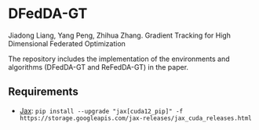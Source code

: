 # DFedDA-GT
Jiadong Liang, Yang Peng, Zhihua Zhang. Gradient Tracking for High Dimensional Federated Optimization

The repository includes the implementation of the environments and algorithms (DFedDA-GT and ReFedDA-GT) in the paper.

## Requirements
* [Jax]([https://pytorch.org/](https://github.com/google/jax)): ```pip install --upgrade "jax[cuda12_pip]" -f https://storage.googleapis.com/jax-releases/jax_cuda_releases.html```
